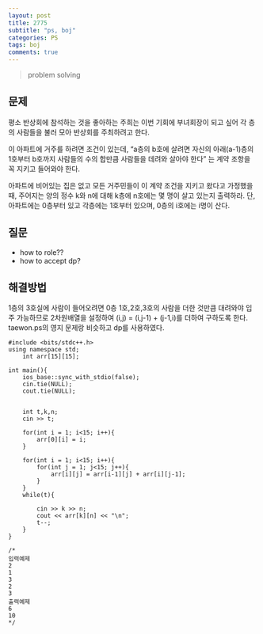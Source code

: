 ```yaml
---
layout: post
title: 2775
subtitle: "ps, boj"
categories: PS
tags: boj
comments: true
---
```

> problem solving

## 문제
 평소 반상회에 참석하는 것을 좋아하는 주희는 이번 기회에 부녀회장이 되고 싶어 각 층의 사람들을 불러 모아 반상회를 주최하려고 한다.

 이 아파트에 거주를 하려면 조건이 있는데, “a층의 b호에 살려면 자신의 아래(a-1)층의 1호부터 b호까지 사람들의 수의 합만큼 사람들을 데려와 살아야 한다” 는 계약 조항을 꼭 지키고 들어와야 한다.

 아파트에 비어있는 집은 없고 모든 거주민들이 이 계약 조건을 지키고 왔다고 가정했을 때, 주어지는 양의 정수 k와 n에 대해 k층에 n호에는 몇 명이 살고 있는지 출력하라. 단, 아파트에는 0층부터 있고 각층에는 1호부터 있으며, 0층의 i호에는 i명이 산다.


## 질문
 * how to role??
 * how to accept dp?

## 해결방법
  1층의 3호실에 사람이 들어오려면 0층 1호,2호,3호의 사람을 더한 것만큼 대려와야 입주 가능하므로 2차원배열을 설정하여 (i,j) = (i,j-1) + (j-1,i)를 더하여 구하도록 한다. taewon.ps의 영지 문제랑 비슷하고 dp를 사용하였다. 

~~~
#include <bits/stdc++.h>
using namespace std;
	int arr[15][15];

int main(){
	ios_base::sync_with_stdio(false);
	cin.tie(NULL);
	cout.tie(NULL);


	int t,k,n;
	cin >> t;

	for(int i = 1; i<15; i++){
		arr[0][i] = i;
	}

	for(int i = 1; i<15; i++){
		for(int j = 1; j<15; j++){
			arr[i][j] = arr[i-1][j] + arr[i][j-1];
		}
	}
	while(t){

		cin >> k >> n;
		cout << arr[k][n] << "\n";
		t--;
	}
}

/*
입력예제
2
1
3
2
3
출력예제
6
10
*/

~~~


